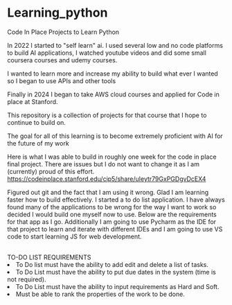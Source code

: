 # Learning_python
Code In Place Projects to Learn Python

In 2022 I started to "self learn" ai. I used several low and no code platforms to build AI applications, I watched youtube videos and did some small coursera courses and udemy courses.

I wanted to learn more and increase my ability to build what ever I wanted so I began to use APIs and other tools

Finally in 2024 I began to take AWS cloud courses and applied for Code in place at Stanford. 

This repository is a collection of projects for that course that I hope to continue to build on. 

The goal for all of this learning is to become extremely proficient with AI for the future of my work

Here is what I was able to build in roughly one week for the code in place final project. There are issues but I do not want to change it as I am (currently) proud of this effort. 
https://codeinplace.stanford.edu/cip5/share/uIeytr79GxPGDgvDcEX4

<p> Figured out git and the fact that I am using it wrong. Glad I am learning faster how to build effectively. I started a to do list application. I have always found many of the applications to be wrong for the way I want to work so decided I would build one myself now to use. Below are the requirements for that app as I go. Additionally I am going to use Pycharm as the IDE for that project to learn and iterate with different IDEs and I am going to use VS code to start learning JS for web development.</p>

<br/> 
TO-DO LIST REQUIREMENTS
<br> 
<li> To Do list must have the ability to add edit and delete a list of tasks.</li>
<li> To Do List must have the ability to put due dates in the system (time is not required).</li>
<li> To Do List must have the ability to input requirements as Hard and Soft.</li>
<li> Must be able to rank the properties of the work to be done.</li>




